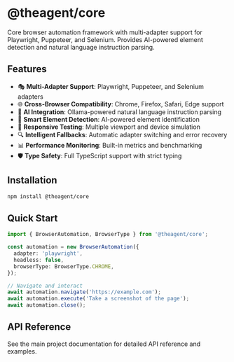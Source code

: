 # @theagent/core

Core browser automation framework with multi-adapter support for Playwright, Puppeteer, and Selenium. Provides AI-powered element detection and natural language instruction parsing.

## Features

- 🎭 **Multi-Adapter Support**: Playwright, Puppeteer, and Selenium adapters
- 🌐 **Cross-Browser Compatibility**: Chrome, Firefox, Safari, Edge support  
- 🤖 **AI Integration**: Ollama-powered natural language instruction parsing
- 🎯 **Smart Element Detection**: AI-powered element identification
- 📱 **Responsive Testing**: Multiple viewport and device simulation
- 🔍 **Intelligent Fallbacks**: Automatic adapter switching and error recovery
- 📊 **Performance Monitoring**: Built-in metrics and benchmarking
- 🛡️ **Type Safety**: Full TypeScript support with strict typing

## Installation

```bash
npm install @theagent/core
```

## Quick Start

```typescript
import { BrowserAutomation, BrowserType } from '@theagent/core';

const automation = new BrowserAutomation({
  adapter: 'playwright',
  headless: false,
  browserType: BrowserType.CHROME,
});

// Navigate and interact
await automation.navigate('https://example.com');
await automation.execute('Take a screenshot of the page');
await automation.close();
```

## API Reference

See the main project documentation for detailed API reference and examples.
